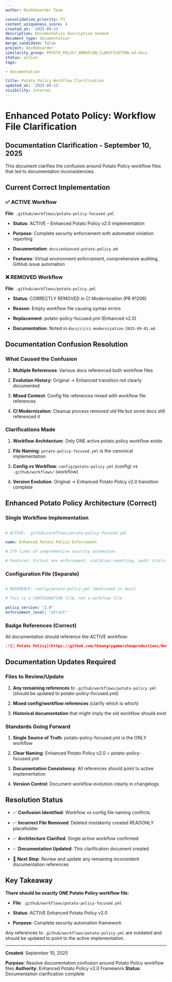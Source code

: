 ```yaml
---
author: DevOnboarder Team

consolidation_priority: P3
content_uniqueness_score: 4
created_at: '2025-09-12'
description: Documentation description needed
document_type: documentation
merge_candidate: false
project: DevOnboarder
similarity_group: POTATO_POLICY_WORKFLOW_CLARIFICATION.md-docs
status: active
tags:

- documentation

title: Potato Policy Workflow Clarification
updated_at: '2025-09-12'
visibility: internal
---
```


# Enhanced Potato Policy: Workflow File Clarification

## Documentation Clarification - September 10, 2025

This document clarifies the confusion around Potato Policy workflow files that led to documentation inconsistencies.

## Current Correct Implementation

### ✅ ACTIVE Workflow

**File**: `.github/workflows/potato-policy-focused.yml`

- **Status**: ACTIVE - Enhanced Potato Policy v2.0 implementation

- **Purpose**: Complete security enforcement with automated violation reporting

- **Documentation**: `docs/enhanced-potato-policy.md`

- **Features**: Virtual environment enforcement, comprehensive auditing, GitHub issue automation

### ❌ REMOVED Workflow

**File**: `.github/workflows/potato-policy.yml`

- **Status**: CORRECTLY REMOVED in CI Modernization (PR #1206)

- **Reason**: Empty workflow file causing syntax errors

- **Replacement**: potato-policy-focused.yml (Enhanced v2.0)

- **Documentation**: Noted in `docs/ci/ci-modernization-2025-09-01.md`

## Documentation Confusion Resolution

### What Caused the Confusion

1. **Multiple References**: Various docs referenced both workflow files

2. **Evolution History**: Original → Enhanced transition not clearly documented

3. **Mixed Context**: Config file references mixed with workflow file references

4. **CI Modernization**: Cleanup process removed old file but some docs still referenced it

### Clarifications Made

1. **Workflow Architecture**: Only ONE active potato policy workflow exists

2. **File Naming**: `potato-policy-focused.yml` is the canonical implementation

3. **Config vs Workflow**: `config/potato-policy.yml` (config) vs `.github/workflows/` (workflow)

4. **Version Evolution**: Original → Enhanced Potato Policy v2.0 transition complete

## Enhanced Potato Policy Architecture (Correct)

### Single Workflow Implementation

```yaml

# ACTIVE: .github/workflows/potato-policy-focused.yml

name: Enhanced Potato Policy Enforcement

# 279 lines of comprehensive security automation

# Features: Virtual env enforcement, violation reporting, audit trails

```

### Configuration File (Separate)

```yaml

# REFERENCE: config/potato-policy.yml (mentioned in docs)

# This is a CONFIGURATION file, not a workflow file

policy_version: "2.0"
enforcement_level: "strict"

```

### Badge References (Correct)

All documentation should reference the ACTIVE workflow:

```markdown
[![🥔 Potato Policy](https://github.com/theangrygamershowproductions/DevOnboarder/actions/workflows/potato-policy-focused.yml/badge.svg)](https://github.com/theangrygamershowproductions/DevOnboarder/actions/workflows/potato-policy-focused.yml)

```

## Documentation Updates Required

### Files to Review/Update

1. **Any remaining references** to `.github/workflows/potato-policy.yml` (should be updated to potato-policy-focused.yml)

2. **Mixed config/workflow references** (clarify which is which)

3. **Historical documentation** that might imply the old workflow should exist

### Standards Going Forward

1. **Single Source of Truth**: potato-policy-focused.yml is the ONLY workflow

2. **Clear Naming**: Enhanced Potato Policy v2.0 = potato-policy-focused.yml

3. **Documentation Consistency**: All references should point to active implementation

4. **Version Control**: Document workflow evolution clearly in changelogs

## Resolution Status

- ✅ **Confusion Identified**: Workflow vs config file naming conflicts

- ✅ **Incorrect File Removed**: Deleted mistakenly created READONLY placeholder

- ✅ **Architecture Clarified**: Single active workflow confirmed

- ✅ **Documentation Updated**: This clarification document created

- 🔄 **Next Step**: Review and update any remaining inconsistent documentation references

## Key Takeaway

**There should be exactly ONE Potato Policy workflow file:**

- **File**: `.github/workflows/potato-policy-focused.yml`

- **Status**: ACTIVE Enhanced Potato Policy v2.0

- **Purpose**: Complete security automation framework

Any references to `.github/workflows/potato-policy.yml` are outdated and should be updated to point to the active implementation.

---

**Created**: September 10, 2025

**Purpose**: Resolve documentation confusion around Potato Policy workflow files
**Authority**: Enhanced Potato Policy v2.0 Framework
**Status**: Documentation clarification complete
